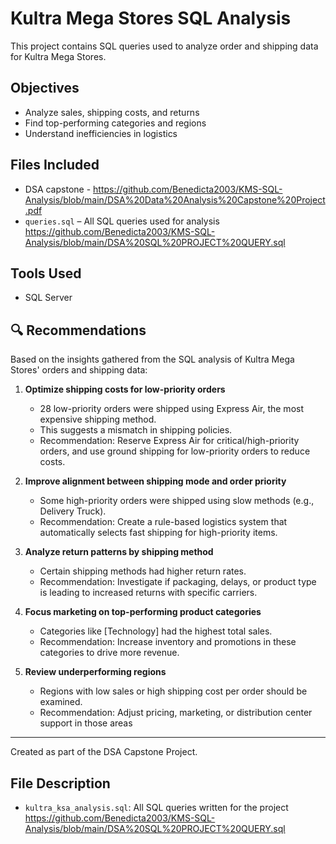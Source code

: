 
# Kultra Mega Stores SQL Analysis
This project contains SQL queries used to analyze order and shipping data for Kultra Mega Stores.

## Objectives
- Analyze sales, shipping costs, and returns
- Find top-performing categories and regions
- Understand inefficiencies in logistics

## Files Included
- DSA capstone -  https://github.com/Benedicta2003/KMS-SQL-Analysis/blob/main/DSA%20Data%20Analysis%20Capstone%20Project.pdf
- `queries.sql` – All SQL queries used for analysis  https://github.com/Benedicta2003/KMS-SQL-Analysis/blob/main/DSA%20SQL%20PROJECT%20QUERY.sql

## Tools Used
- SQL Server

## 🔍 Recommendations

Based on the insights gathered from the SQL analysis of Kultra Mega Stores' orders and shipping data:

1. **Optimize shipping costs for low-priority orders**
   - 28 low-priority orders were shipped using Express Air, the most expensive shipping method.
   - This suggests a mismatch in shipping policies.
   - Recommendation: Reserve Express Air for critical/high-priority orders, and use ground shipping for low-priority orders to reduce costs.

2. **Improve alignment between shipping mode and order priority**
   - Some high-priority orders were shipped using slow methods (e.g., Delivery Truck).
   - Recommendation: Create a rule-based logistics system that automatically selects fast shipping for high-priority items.

3. **Analyze return patterns by shipping method**
   - Certain shipping methods had higher return rates.
   - Recommendation: Investigate if packaging, delays, or product type is leading to increased returns with specific carriers.

4. **Focus marketing on top-performing product categories**
   - Categories like [Technology] had the highest total sales.
   - Recommendation: Increase inventory and promotions in these categories to drive more revenue.

5. **Review underperforming regions**
   - Regions with low sales or high shipping cost per order should be examined.
   -  Recommendation: Adjust pricing, marketing, or distribution center support in those areas

  

---

Created as part of the DSA Capstone Project.

## File Description
- `kultra_ksa_analysis.sql`: All SQL queries written for the project  https://github.com/Benedicta2003/KMS-SQL-Analysis/blob/main/DSA%20SQL%20PROJECT%20QUERY.sql
